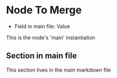 ﻿# Node To Merge <node type="TopLevelMerge" ID="SomeID" />

- Field in main file: Value

This is the node's 'main' instantiation

## Section in main file

This section lives in the main markdown file